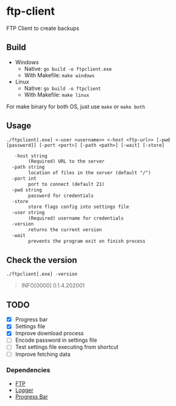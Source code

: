 # ftp-client

FTP Client to create backups

## Build

- Windows
  - Native: `go build -o ftpclient.exe`
  - With Makefile: `make windows`
- Linux
  - Native: `go build -o ftpclient`
  - With Makefile: `make linux`

For make binary for both OS, just use `make` or `make both`

## Usage

`./ftpclient[.exe] <-user <username>> <-host <ftp-url>> [-pwd [password]] [-port <port>] [-path <path>] [-wait] [-store]`

```txt
   -host string
        (Required) URL to the server
  -path string
        location of files in the server (default "/")
  -port int
        port to connect (default 21)
  -pwd string
        password for credentials
  -store
        store flags config into settings file
  -user string
        (Required) username for credentials
  -version
        returns the current version
  -wait
        prevents the program exit on finish process

```

## Check the version

`./ftpclient[.exe] -version`

> INFO[0000] 0.1.4.202001

## TODO

- [x] Progress bar
- [x] Settings file
- [x] Improve download process
- [ ] Encode password in settings file
- [ ] Test settings file executing from shortcut
- [ ] Improve fetching data

### Dependencies

- [FTP][1]
- [Logger][2]
- [Progress Bar][3]

[1]: github.com/jlaffaye/ftp
[2]: github.com/sirupsen/logrus
[3]: github.com/cheggaaa/pb
